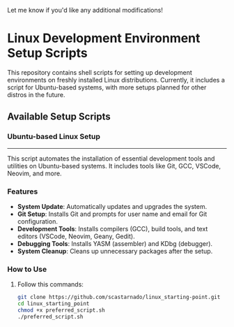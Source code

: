 Let me know if you'd like any additional modifications!

# Linux Development Environment Setup Scripts

This repository contains shell scripts for setting up development environments on freshly installed Linux distributions. Currently, it includes a script for Ubuntu-based systems, with more setups planned for other distros in the future.

## Available Setup Scripts

### Ubuntu-based Linux Setup

---

This script automates the installation of essential development tools and utilities on Ubuntu-based systems. It includes tools like Git, GCC, VSCode, Neovim, and more.

### Features
- **System Update**: Automatically updates and upgrades the system.
- **Git Setup**: Installs Git and prompts for user name and email for Git configuration.
- **Development Tools**: Installs compilers (GCC), build tools, and text editors (VSCode, Neovim, Geany, Gedit).
- **Debugging Tools**: Installs YASM (assembler) and KDbg (debugger).
- **System Cleanup**: Cleans up unnecessary packages after the setup.

### How to Use

1. Follow this commands:
   ```bash
   git clone https://github.com/scastarnado/linux_starting-point.git
   cd linux_starting_point
   chmod +x preferred_script.sh
   ./preferred_script.sh
